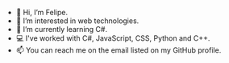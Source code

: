 - 👋 Hi, I’m Felipe.
- 👀 I’m interested in web technologies.
- 🌱 I’m currently learning C#.
- 💻 I've worked with C#, JavaScript, CSS, Python and C++.
- 📫 You can reach me on the email listed on my GitHub profile.

<!---
febog/febog is a ✨ special ✨ repository because its `README.md` (this file) appears on your GitHub profile.
You can click the Preview link to take a look at your changes.
--->
